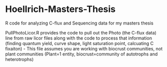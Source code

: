 # Hoellrich-Masters-Thesis
R code for analyzing C-flux and Sequencing data for my masters thesis

PullPhotoLicor.R provides the code to pull out the Photo (the C-flux data) line from raw licor files along with the code to process that information (finding quantum yield, curve shape, light saturation point, calcuating C fixaiton)
     - This file assumes you are working with biocrust communities, not plant communities (Plant=1 entity, biocrust=community of autotrophs and heterotrophs)
